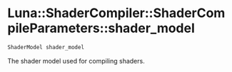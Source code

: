 # Luna::ShaderCompiler::ShaderCompileParameters::shader_model

```c++
ShaderModel shader_model
```

The shader model used for compiling shaders. 

